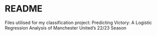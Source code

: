 # README
Files utilised for my classification project: Predicting Victory: A Logistic Regression Analysis of Manchester United’s 22/23 Season
